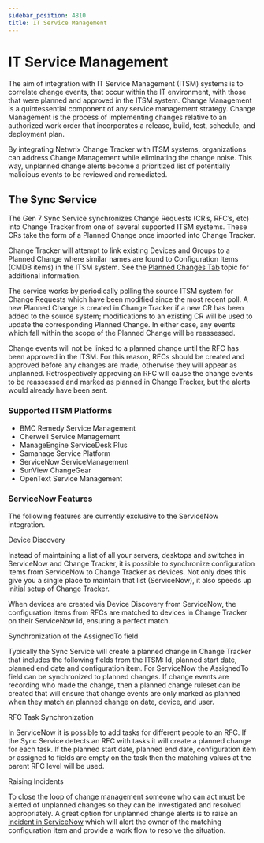 ```yaml
---
sidebar_position: 4810
title: IT Service Management
---
```


# IT Service Management

The aim of integration with IT Service Management (ITSM) systems is to correlate change events, that occur within the IT environment, with those that were planned and approved in the ITSM system. Change Management is a quintessential component of any service management strategy. Change Management is the process of implementing changes relative to an authorized work order that incorporates a release, build, test, schedule, and deployment plan.

By integrating Netwrix Change Tracker with ITSM systems, organizations can address Change Management while eliminating the change noise. This way, unplanned change alerts become a prioritized list of potentially malicious events to be reviewed and remediated.

## The Sync Service

The Gen 7 Sync Service synchronizes Change Requests (CR’s, RFC’s, etc) into Change Tracker from one of several supported ITSM systems. These CRs take the form of a Planned Change once imported into Change Tracker.

Change Tracker will attempt to link existing Devices and Groups to a Planned Change where similar names are found to Configuration Items (CMDB items) in the ITSM system. See the [Planned Changes Tab](../../Admin/Tabs/PlannedChanges "Planned Changes Tab") topic for additional information.

The service works by periodically polling the source ITSM system for Change Requests which have been modified since the most recent poll. A new Planned Change is created in Change Tracker if a new CR has been added to the source system; modifications to an existing CR will be used to update the corresponding Planned Change. In either case, any events which fall within the scope of the Planned Change will be reassessed.

Change events will not be linked to a planned change until the RFC has been approved in the ITSM. For this reason, RFCs should be created and approved before any changes are made, otherwise they will appear as unplanned. Retrospectively approving an RFC will cause the change events to be reassessed and marked as planned in Change Tracker, but the alerts would already have been sent.

### Supported ITSM Platforms

* BMC Remedy Service Management
* Cherwell Service Management
* ManageEngine ServiceDesk Plus
* Samanage Service Platform
* ServiceNow ServiceManagement
* SunView ChangeGear
* OpenText Service Management

### ServiceNow Features

The following features are currently exclusive to the ServiceNow integration.

Device Discovery

Instead of maintaining a list of all your servers, desktops and switches in ServiceNow and Change Tracker, it is possible to synchronize configuration items from ServiceNow to Change Tracker as devices. Not only does this give you a single place to maintain that list (ServiceNow), it also speeds up initial setup of Change Tracker.

When devices are created via Device Discovery from ServiceNow, the configuration items from RFCs are matched to devices in Change Tracker on their ServiceNow Id, ensuring a perfect match.

Synchronization of the AssignedTo field

Typically the Sync Service will create a planned change in Change Tracker that includes the following fields from the ITSM: Id, planned start date, planned end date and configuration item. For ServiceNow the AssignedTo field can be synchronized to planned changes. If change events are recording who made the change, then a planned change ruleset can be created that will ensure that change events are only marked as planned when they match an planned change on date, device, and user.

RFC Task Synchronization

In ServiceNow it is possible to add tasks for different people to an RFC. If the Sync Service detects an RFC with tasks it will create a planned change for each task. If the planned start date, planned end date, configuration item or assigned to fields are empty on the task then the matching values at the parent RFC level will be used.

Raising Incidents

To close the loop of change management someone who can act must be alerted of unplanned changes so they can be investigated and resolved appropriately. A great option for unplanned change alerts is to raise an [incident in ServiceNow](https://docs.servicenow.com/bundle/washingtondc-it-service-management/page/product/incident-management/concept/work-on-incidents.html "incident in ServiceNow") which will alert the owner of the matching configuration item and provide a work flow to resolve the situation.